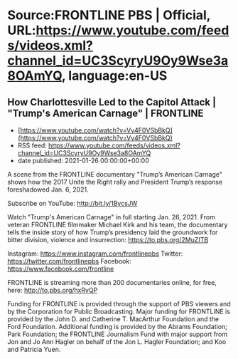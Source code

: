 # Source:FRONTLINE PBS | Official, URL:https://www.youtube.com/feeds/videos.xml?channel_id=UC3ScyryU9Oy9Wse3a8OAmYQ, language:en-US

## How Charlottesville Led to the Capitol Attack | "Trump's American Carnage" | FRONTLINE
 - [https://www.youtube.com/watch?v=Vy4F0VSbBkQ](https://www.youtube.com/watch?v=Vy4F0VSbBkQ)
 - RSS feed: https://www.youtube.com/feeds/videos.xml?channel_id=UC3ScyryU9Oy9Wse3a8OAmYQ
 - date published: 2021-01-26 00:00:00+00:00

A scene from the FRONTLINE documentary "Trump’s American Carnage" shows how the 2017 Unite the Right rally and President Trump’s response foreshadowed Jan. 6, 2021.

Subscribe on YouTube: http://bit.ly/1BycsJW

Watch "Trump's American Carnage" in full starting Jan. 26, 2021. From veteran FRONTLINE filmmaker Michael Kirk and his team, the documentary tells the inside story of how Trump’s presidency laid the groundwork for bitter division, violence and insurrection: https://to.pbs.org/2MuZITB

Instagram: https://www.instagram.com/frontlinepbs
Twitter: https://twitter.com/frontlinepbs
Facebook: https://www.facebook.com/frontline

FRONTLINE is streaming more than 200 documentaries online, for free, here: http://to.pbs.org/hxRvQP 

Funding for FRONTLINE is provided through the support of PBS viewers and by the Corporation for Public Broadcasting. Major funding for FRONTLINE is provided by the John D. and Catherine T. MacArthur Foundation and the Ford Foundation. Additional funding is provided by the Abrams Foundation; Park Foundation; the FRONTLINE Journalism Fund with major support from Jon and Jo Ann Hagler on behalf of the Jon L. Hagler Foundation; and Koo and Patricia Yuen.

